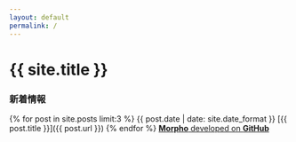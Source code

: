 ```yaml
---
layout: default
permalink: /
---
```

# {{ site.title }}
### 新着情報
{% for post in site.posts limit:3 %}
{{ post.date | date: site.date_format }} [{{ post.title }}]({{ post.url }})
{% endfor %}
[**Morpho** developed on **GitHub**](https://github.com/morpho-social)
